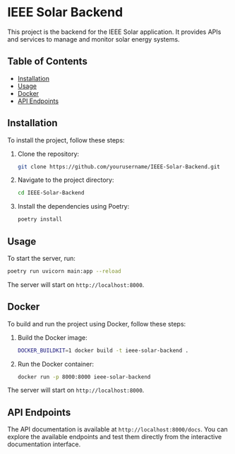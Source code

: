# IEEE Solar Backend

This project is the backend for the IEEE Solar application. It provides APIs and services to manage and monitor solar energy systems.

## Table of Contents

- [Installation](#installation)
- [Usage](#usage)
- [Docker](#docker)
- [API Endpoints](#api-endpoints)
## Installation

To install the project, follow these steps:

1. Clone the repository:
    ```bash
    git clone https://github.com/yourusername/IEEE-Solar-Backend.git
    ```
2. Navigate to the project directory:
    ```bash
    cd IEEE-Solar-Backend
    ```
3. Install the dependencies using Poetry:
    ```bash
    poetry install
    ```

## Usage

To start the server, run:
```bash
poetry run uvicorn main:app --reload
```

The server will start on `http://localhost:8000`.

## Docker

To build and run the project using Docker, follow these steps:

1. Build the Docker image:
    ```bash
    DOCKER_BUILDKIT=1 docker build -t ieee-solar-backend .
    ```
2. Run the Docker container:
    ```bash
    docker run -p 8000:8000 ieee-solar-backend
    ```

The server will start on `http://localhost:8000`.

## API Endpoints

The API documentation is available at `http://localhost:8000/docs`. You can explore the available endpoints and test them directly from the interactive documentation interface.
